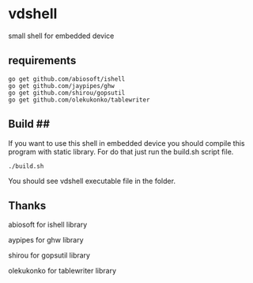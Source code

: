 # vdshell
small shell for embedded device

## requirements ##
```
go get github.com/abiosoft/ishell
go get github.com/jaypipes/ghw
go get github.com/shirou/gopsutil
go get github.com/olekukonko/tablewriter
```

## Build ##

If you want to use this shell in embedded device you should compile this program with static library. For do that just run the build.sh script file.

```
./build.sh
```

You should see vdshell executable file in the folder.


## Thanks ##


abiosoft for ishell library

aypipes for ghw library

shirou for gopsutil library

olekukonko for tablewriter library
